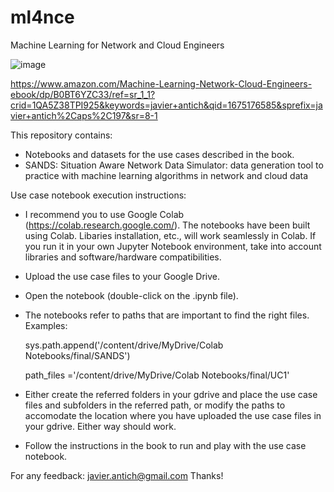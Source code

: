 # ml4nce
Machine Learning for Network and Cloud Engineers

![image](https://user-images.githubusercontent.com/76206935/215793827-60062668-8e0e-4132-aa3b-8bee29114897.png)

https://www.amazon.com/Machine-Learning-Network-Cloud-Engineers-ebook/dp/B0BT6YZC33/ref=sr_1_1?crid=1QA5Z38TPI925&keywords=javier+antich&qid=1675176585&sprefix=javier+antich%2Caps%2C197&sr=8-1

This repository contains:
- Notebooks and datasets for the use cases described in the book.
- SANDS: Situation Aware Network Data Simulator: data generation tool to practice with machine learning algorithms in network and cloud data


Use case notebook execution instructions:
- I recommend you to use Google Colab (https://colab.research.google.com/). The notebooks have been built using Colab. Libaries installation, etc., will work seamlessly in Colab. If you run it in your own Jupyter Notebook environment, take into account libraries and software/hardware compatibilities.
- Upload the use case files to your Google Drive.
- Open the notebook (double-click on the .ipynb file).
- The notebooks refer to paths that are important to find the right files. Examples:

    sys.path.append('/content/drive/MyDrive/Colab Notebooks/final/SANDS')
    
    path_files ='/content/drive/MyDrive/Colab Notebooks/final/UC1'
    
- Either create the referred folders in your gdrive and place the use case files and subfolders in the referred path, or modify the paths to accomodate the location where you have uploaded the use case files in your gdrive. Either way should work.
- Follow the instructions in the book to run and play with the use case notebook.

For any feedback: javier.antich@gmail.com
Thanks!
